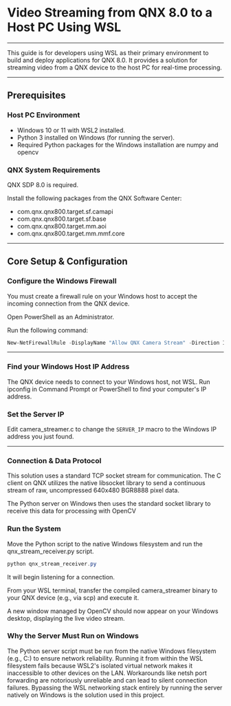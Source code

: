 # Video Streaming from QNX 8.0 to a Host PC Using WSL
---
This guide is for developers using WSL as their primary environment to build and deploy applications for QNX 8.0. It provides a solution for streaming video from a QNX device to the host PC for real-time processing.

---

## Prerequisites

### Host PC Environment

- Windows 10 or 11 with WSL2 installed.
- Python 3 installed on Windows (for running the server).
- Required Python packages for the Windows installation are numpy and opencv
  
### QNX System Requirements

QNX SDP 8.0 is required.

Install the following packages from the QNX Software Center:

- com.qnx.qnx800.target.sf.camapi  
- com.qnx.qnx800.target.sf.base  
- com.qnx.qnx800.target.mm.aoi  
- com.qnx.qnx800.target.mm.mmf.core

---

## Core Setup & Configuration

### Configure the Windows Firewall

You must create a firewall rule on your Windows host to accept the incoming connection from the QNX device.

Open PowerShell as an Administrator.

Run the following command:

```powershell
New-NetFirewallRule -DisplayName "Allow QNX Camera Stream" -Direction Inbound -Protocol TCP -LocalPort 12345 -Action Allow
```

---

### Find your Windows Host IP Address

The QNX device needs to connect to your Windows host, not WSL. Run ipconfig in Command Prompt or PowerShell to find your computer's IP address.

### Set the Server IP

Edit camera_streamer.c to change the `SERVER_IP` macro to the Windows IP address you just found.

---

### Connection & Data Protocol
This solution uses a standard TCP socket stream for communication. The C client on QNX utilizes the native libsocket library to send a continuous stream of raw, uncompressed 640x480 BGR8888 pixel data. 

The Python server on Windows then uses the standard socket library to receive this data for processing with OpenCV

### Run the System
Move the Python script to the native Windows filesystem and run the qnx_stream_receiver.py script. 
```powershell
python qnx_stream_receiver.py
```
It will begin listening for a connection.

From your WSL terminal, transfer the compiled camera_streamer binary to your QNX device (e.g., via scp) and execute it.

A new window managed by OpenCV should now appear on your Windows desktop, displaying the live video stream.

### Why the Server Must Run on Windows

The Python server script must be run from the native Windows filesystem (e.g., C:\) to ensure network reliability. Running it from within the WSL filesystem fails because WSL2's isolated virtual network makes it inaccessible to other devices on the LAN. Workarounds like netsh port forwarding are notoriously unreliable and can lead to silent connection failures. Bypassing the WSL networking stack entirely by running the server natively on Windows is the solution used in this project.

